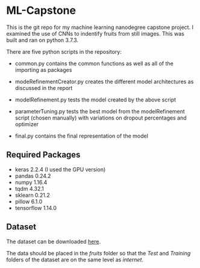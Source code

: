 # ML-Capstone

This is the git repo for my machine learning nanodegree capstone project. I examined the use of CNNs to indentify fruits from still images. This was built and ran on python 3.7.3. 

There are five python scripts in the repository:

* common.py contains the common functions as well as all of the importing as packages

* modeRefinementCreator.py creates the different model architectures as discussed in the report
 
* modelRefinement.py tests the model created by the above script

* parameterTuning.py tests the best model from the modelRefinement script (chosen manually) with variations on dropout percentages and optimizer

* final.py contains the final representation of the model

## Required Packages

* keras 2.2.4 (I used the GPU version) 
* pandas 0.24.2
* numpy 1.16.4 
* tqdm 4.32.1
* sklearn 0.21.2
* pillow 6.1.0 
* tensorflow 1.14.0 

## Dataset

The dataset can be downloaded [here](https://kaggle.com/moltean/fruits/ "Dataset").

The data should be placed in the *fruits* folder so that the *Test* and *Training* folders of the dataset are on the same level as *internet*.